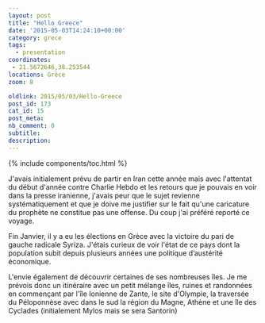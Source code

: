 ```yaml
---
layout: post
title: "Hello Greece"
date: '2015-05-03T14:24:10+00:00'
category: grece
tags:
  - presentation
coordinates:
 - 21.5672646,38.253544
locations: Grèce
zoom: 8

oldlink: 2015/05/03/Hello-Greece
post_id: 173
cat_id: 15
post_meta:
nb_comment: 0
subtitle:
description:
---
```


{% include components/toc.html %}

J'avais initialement prévu de partir en Iran cette année mais avec l'attentat du début d'année contre Charlie Hebdo et les retours que je pouvais en voir dans la presse iranienne, j'avais peur que le sujet revienne systématiquement et que je doive me justifier sur le fait qu'une caricature du prophète ne constitue pas une offense. Du coup j'ai préféré reporté ce voyage.



Fin Janvier, il y a eu les élections en Grèce avec la victoire du pari de gauche radicale Syriza. J'étais curieux de voir l'état de ce pays dont la population subit depuis plusieurs années une politique d’austérité économique.



L'envie également de découvrir certaines de ses nombreuses îles. Je me prévois donc un itinéraire avec un petit mélange îles, ruines et randonnées en commençant par l'île Ionienne de Zante, le site d'Olympie, la traversée du Péloponnèse avec dans le sud la région du Magne, Athène et une île des Cyclades (initialement Mylos mais se sera Santorin)
